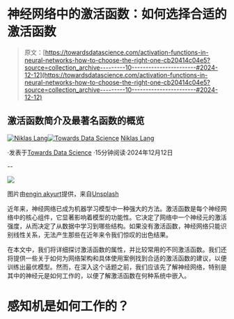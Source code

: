 # 神经网络中的激活函数：如何选择合适的激活函数

> 原文：[https://towardsdatascience.com/activation-functions-in-neural-networks-how-to-choose-the-right-one-cb20414c04e5?source=collection_archive---------10-----------------------#2024-12-12](https://towardsdatascience.com/activation-functions-in-neural-networks-how-to-choose-the-right-one-cb20414c04e5?source=collection_archive---------10-----------------------#2024-12-12)

## 激活函数简介及最著名函数的概览

[](https://medium.com/@niklas_lang?source=post_page---byline--cb20414c04e5--------------------------------)[![Niklas Lang](../Images/5fa71386db00d248438c588c5ae79c67.png)](https://medium.com/@niklas_lang?source=post_page---byline--cb20414c04e5--------------------------------)[](https://towardsdatascience.com/?source=post_page---byline--cb20414c04e5--------------------------------)[![Towards Data Science](../Images/a6ff2676ffcc0c7aad8aaf1d79379785.png)](https://towardsdatascience.com/?source=post_page---byline--cb20414c04e5--------------------------------) [Niklas Lang](https://medium.com/@niklas_lang?source=post_page---byline--cb20414c04e5--------------------------------)

·发表于[Towards Data Science](https://towardsdatascience.com/?source=post_page---byline--cb20414c04e5--------------------------------) ·15分钟阅读·2024年12月12日

--

![](../Images/86c1d96fd9990ce347569964a4b92cf0.png)

图片由[engin akyurt](https://unsplash.com/@enginakyurt?utm_source=medium&utm_medium=referral)提供，来自[Unsplash](https://unsplash.com/?utm_source=medium&utm_medium=referral)

近年来，神经网络已成为机器学习模型中一种强大的方法。激活函数是每个神经网络中的核心组件，它显著影响着模型的功能性。它决定了网络中一个神经元的激活强度，从而决定了从数据中学习到哪些结构。如果没有激活函数，神经网络只能识别线性关系，无法产生那些在近年来令我们惊叹的出色结果。

在本文中，我们将详细探讨激活函数的属性，并比较常用的不同激活函数。我们还将提供一些关于如何为网络架构和具体使用案例找到合适的激活函数的建议，以便训练出最优模型。然而，在深入这个话题之前，我们应该先了解神经网络，特别是其中的神经元是如何工作的，以便了解激活函数在何种系统中嵌入。

# 感知机是如何工作的？
